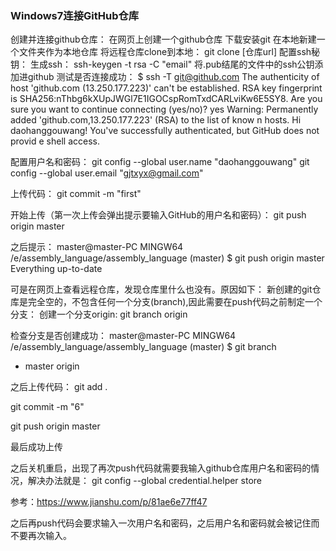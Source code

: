 ### Windows7连接GitHub仓库
创建并连接github仓库：
在网页上创建一个github仓库
下载安装git
在本地新建一个文件夹作为本地仓库
将远程仓库clone到本地：
    git clone [仓库url]
配置ssh秘钥：
生成ssh：
    ssh-keygen -t rsa -C "email"
将.pub结尾的文件中的ssh公钥添加进github
测试是否连接成功：
    $ ssh -T git@github.com
    The authenticity of host 'github.com (13.250.177.223)' can't be established.
    RSA key fingerprint is SHA256:nThbg6kXUpJWGl7E1IGOCspRomTxdCARLviKw6E5SY8.
    Are you sure you want to continue connecting (yes/no)? yes
    Warning: Permanently added 'github.com,13.250.177.223' (RSA) to the list of know   n hosts.
    Hi daohanggouwang! You've successfully authenticated, but GitHub does not provid   e shell access.
    

配置用户名和密码：
git config --global user.name "daohanggouwang"
git config --global user.email "gjtxyx@gmail.com"


上传代码：
 git commit -m "first"
 
 开始上传（第一次上传会弹出提示要输入GitHub的用户名和密码）：
 git push origin master
 
 之后提示：
 master@master-PC MINGW64 /e/assembly_language/assembly_language (master)
$ git push origin master
Everything up-to-date


可是在网页上查看远程仓库，发现仓库里什么也没有。原因如下：
新创建的git仓库是完全空的，不包含任何一个分支(branch),因此需要在push代码之前制定一个分支：
创建一个分支origin:
 git branch origin

 
 检查分支是否创建成功：
 master@master-PC MINGW64 /e/assembly_language/assembly_language (master)
$ git branch
* master
  origin
  
之后上传代码：
git add .

git commit -m "6"

git push origin master

最后成功上传


之后关机重启，出现了再次push代码就需要我输入github仓库用户名和密码的情况，解决办法就是：
git config --global credential.helper store

参考：https://www.jianshu.com/p/81ae6e77ff47

之后再push代码会要求输入一次用户名和密码，之后用户名和密码就会被记住而不要再次输入。